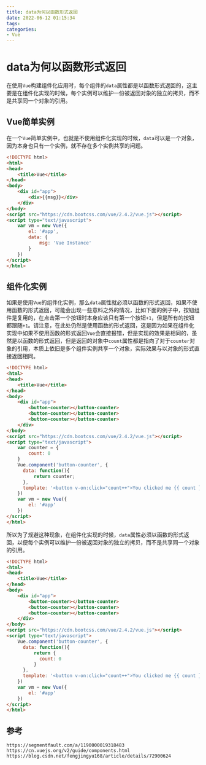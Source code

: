 ```yaml
---
title: data为何以函数形式返回
date: 2022-06-12 01:15:34
tags:
categories: 
- Vue
---
```

# data为何以函数形式返回

在使用`Vue`构建组件化应用时，每个组件的`data`属性都是以函数形式返回的，这主要是在组件化实现的时候，每个实例可以维护一份被返回对象的独立的拷贝，而不是共享同一个对象的引用。

## Vue简单实例

在一个`Vue`简单实例中，也就是不使用组件化实现的时候，`data`可以是一个对象，因为本身也只有一个实例，就不存在多个实例共享的问题。

```html
<!DOCTYPE html>
<html>
<head>
    <title>Vue</title>
</head>
<body>
    <div id="app">
        <div>{{msg}}</div>
    </div>
</body>
<script src="https://cdn.bootcss.com/vue/2.4.2/vue.js"></script>
<script type="text/javascript">
    var vm = new Vue({
        el: '#app',
        data: {
            msg: 'Vue Instance'
        }
    })
</script>
</html>
```

## 组件化实例

如果是使用`Vue`的组件化实例，那么`data`属性就必须以函数的形式返回，如果不使用函数的形式返回，可能会出现一些意料之外的情况，比如下面的例子中，按钮组件是复用的，在点击第一个按钮时本身应该只有第一个按钮`+1`，但是所有的按钮都跟随`+1`。请注意，在此处仍然是使用函数的形式返回，这是因为如果在组件化实现中如果不使用函数的形式返回`Vue`会直接报错，但是实现的效果是相同的，虽然是以函数的形式返回，但是返回的对象中`count`属性都是指向了对于`counter`对象的引用，本质上依旧是多个组件实例共享一个对象，实际效果与以对象的形式直接返回相同。

```html
<!DOCTYPE html>
<html>
<head>
    <title>Vue</title>
</head>
<body>
    <div id="app">
        <button-counter></button-counter>
        <button-counter></button-counter>
        <button-counter></button-counter>
    </div>
</body>
<script src="https://cdn.bootcss.com/vue/2.4.2/vue.js"></script>
<script type="text/javascript">
    var counter = {
        count: 0
    }
    Vue.component('button-counter', {
      data: function(){
          return counter;
      },
      template: '<button v-on:click="count++">You clicked me {{ count }} times.</button>'
    })
    var vm = new Vue({
        el: '#app'
    })
</script>
</html>
```

所以为了规避这种现象，在组件化实现的时候，`data`属性必须以函数的形式返回，以便每个实例可以维护一份被返回对象的独立的拷贝，而不是共享同一个对象的引用。


```html
<!DOCTYPE html>
<html>
<head>
    <title>Vue</title>
</head>
<body>
    <div id="app">
        <button-counter></button-counter>
        <button-counter></button-counter>
        <button-counter></button-counter>
    </div>
</body>
<script src="https://cdn.bootcss.com/vue/2.4.2/vue.js"></script>
<script type="text/javascript">
    Vue.component('button-counter', {
      data: function(){
          return {
            count: 0
          }
      },
      template: '<button v-on:click="count++">You clicked me {{ count }} times.</button>'
    })
    var vm = new Vue({
        el: '#app'
    })
</script>
</html>
```


## 参考

```
https://segmentfault.com/a/1190000019318483
https://cn.vuejs.org/v2/guide/components.html
https://blog.csdn.net/fengjingyu168/article/details/72900624
```